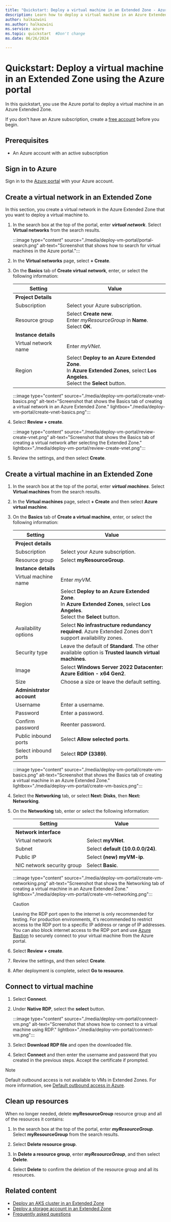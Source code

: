 ```yaml
---
title: "Quickstart: Deploy a virtual machine in an Extended Zone - Azure portal"
description: Learn how to deploy a virtual machine in an Azure Extended Zone using the Azure portal.
author: halkazwini
ms.author: halkazwini
ms.service: azure
ms.topic: quickstart  #Don't change
ms.date: 06/26/2024

---
```

  
# Quickstart: Deploy a virtual machine in an Extended Zone using the Azure portal
 
In this quickstart, you use the Azure portal to deploy a virtual machine in an Azure Extended Zone. 

If you don't have an Azure subscription, create a [free account](https://azure.microsoft.com/free/?WT.mc_id=A261C142F) before you begin.

## Prerequisites

- An Azure account with an active subscription

## Sign in to Azure

Sign in to the [Azure portal](https://portal.azure.com) with your Azure account.

## Create a virtual network in an Extended Zone

In this section, you create a virtual network in the Azure Extended Zone that you want to deploy a virtual machine to.

1. In the search box at the top of the portal, enter ***virtual network***. Select **Virtual networks** from the search results.

    :::image type="content" source="./media/deploy-vm-portal/portal-search.png" alt-text="Screenshot that shows how to search for virtual machines in the Azure portal.":::

1. In the **Virtual networks** page, select **+ Create**.

1. On the **Basics** tab of **Create virtual network**, enter, or select the following information:

    | Setting | Value |
    | --- | --- |
    | **Project Details** |  |
    | Subscription | Select your Azure subscription. |
    | Resource group | Select **Create new**. </br> Enter *myResourceGroup* in **Name**. </br> Select **OK**. |
    | **Instance details** |  |
    | Virtual network name | Enter *myVNet*. |
    | Region | Select **Deploy to an Azure Extended Zone**. </br> In  **Azure Extended Zones**, select **Los Angeles**. </br> Select the **Select** button. |

    :::image type="content" source="./media/deploy-vm-portal/create-vnet-basics.png" alt-text="Screenshot that shows the Basics tab of creating a virtual network in an Azure Extended Zone." lightbox="./media/deploy-vm-portal/create-vnet-basics.png":::

1. Select **Review + create**.

    :::image type="content" source="./media/deploy-vm-portal/review-create-vnet.png" alt-text="Screenshot that shows the Basics tab of creating a virtual network after selecting the Extended Zone." lightbox="./media/deploy-vm-portal/review-create-vnet.png":::

1. Review the settings, and then select **Create**.

## Create a virtual machine in an Extended Zone

1. In the search box at the top of the portal, enter ***virtual machines***. Select **Virtual machines** from the search results.

1. In the **Virtual machines** page, select **+ Create** and then select **Azure virtual machine**.

1. On the **Basics** tab of **Create a virtual machine**, enter, or select the following information:

    | Setting | Value |
    | --- | --- |
    | **Project details** |  |
    | Subscription | Select your Azure subscription. |
    | Resource group | Select **myResourceGroup**. |
    | **Instance details** |  |
    | Virtual machine name | Enter *myVM*. |
    | Region | Select **Deploy to an Azure Extended Zone**. </br> In  **Azure Extended Zones**, select **Los Angeles**. </br> Select the **Select** button. |
    | Availability options | Select **No infrastructure redundancy required**. Azure Extended Zones don't support availability zones. |
    | Security type | Leave the default of **Standard**.  The other available option is **Trusted launch virtual machines**.|
    | Image | Select **Windows Server 2022 Datacenter: Azure Edition - x64 Gen2**. |
    | Size | Choose a size or leave the default setting. |
    | **Administrator account** |  |
    | Username | Enter a username. |
    | Password | Enter a password. |
    | Confirm password | Reenter password. |
    | Public inbound ports | Select **Allow selected ports**. |
    | Select inbound ports | Select **RDP (3389)**. |

    :::image type="content" source="./media/deploy-vm-portal/create-vm-basics.png" alt-text="Screenshot that shows the Basics tab of creating a virtual machine in an Azure Extended Zone." lightbox="./media/deploy-vm-portal/create-vm-basics.png":::

1. Select the **Networking** tab, or select **Next: Disks**, then **Next: Networking**.

1. On the **Networking** tab, enter or select the following information:

    | Setting | Value |
    | --- | --- |
    | **Network interface** |  |
    | Virtual network | Select **myVNet**. |
    | Subnet | Select **default (10.0.0.0/24)**. |
    | Public IP | Select **(new) myVM-ip**. |
    | NIC network security group |  Select **Basic**. |
    
    :::image type="content" source="./media/deploy-vm-portal/create-vm-networking.png" alt-text="Screenshot that shows the Networking tab of creating a virtual machine in an Azure Extended Zone." lightbox="./media/deploy-vm-portal/create-vm-networking.png":::

    > [!CAUTION]
    > Leaving the RDP port open to the internet is only recommended for testing. For production environments, it's recommended to restrict access to the RDP port to a specific IP address or range of IP addresses. You can also block internet access to the RDP port and use [Azure Bastion](../bastion/bastion-overview.md) to securely connect to your virtual machine from the Azure portal. 

1. Select **Review + create**.

1. Review the settings, and then select **Create**.

1. After deployment is complete, select **Go to resource**.

## Connect to virtual machine

1. Select **Connect**.

1.  Under **Native RDP**, select the **select** button.

    :::image type="content" source="./media/deploy-vm-portal/connect-vm.png" alt-text="Screenshot that shows how to connect to a virtual machine using RDP." lightbox="./media/deploy-vm-portal/connect-vm.png":::

1. Select **Download RDP file** and open the downloaded file.

1. Select **Connect** and then enter the username and password that you created in the previous steps. Accept the certificate if prompted.

> [!NOTE]
> Default outbound access is not available to VMs in Extended Zones. For more information, see [Default outbound access in Azure](../virtual-network/ip-services/default-outbound-access.md).

## Clean up resources

When no longer needed, delete **myResourceGroup** resource group and all of the resources it contains:

1. In the search box at the top of the portal, enter ***myResourceGroup***. Select **myResourceGroup** from the search results.

1. Select **Delete resource group**.

1. In **Delete a resource group**, enter ***myResourceGroup***, and then select **Delete**.

1. Select **Delete** to confirm the deletion of the resource group and all its resources.

## Related content

- [Deploy an AKS cluster in an Extended Zone](deploy-aks-cluster.md)
- [Deploy a storage account in an Extended Zone](create-storage-account.md)
- [Frequently asked questions](faq.md)
